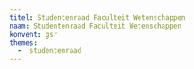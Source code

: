 ```yaml
---
titel: Studentenraad Faculteit Wetenschappen
naam: Studentenraad Faculteit Wetenschappen
konvent: gsr
themes:
  -  studentenraad
---
```

